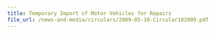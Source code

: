 ```yaml
---
title: Temporary Import of Motor Vehicles for Repairs
file_url: /news-and-media/circulars/2009-05-18-Circular102009.pdf
---
```

